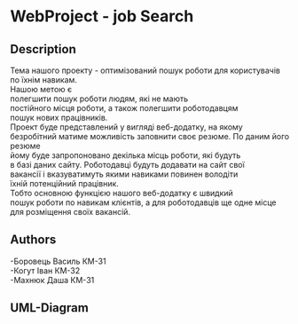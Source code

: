 # WebProject - job Search 
## Description

  Тема нашого проекту - оптимізований пошук роботи для користувачів по їхнім навикам.<br> Нашою метою є <br/>
полегшити пошук роботи людям, які не мають <br/>
постійного місця роботи, а також полегшити роботодавцям <br/>
пошук нових працівників.  <br/>
  Проект буде представлений у вигляді веб-додатку, на якому <br/>
безробітний матиме можливість заповнити своє резюме. По даним його резюме <br/>
йому буде запропоновано декілька місць роботи, які будуть <br/>
в базі даних сайту. Роботодавці будуть додавати на сайт свої <br/>
вакансії і вказуватимуть якими навиками повинен володіти <br/>
їхній потенційний працівник. <br/>
 Тобто основною функцією нашого веб-додатку є швидкий <br/>
пошук роботи по навикам клієнтів, а для роботодавців ще одне місце  <br/>
для розміщення своїх вакансій. <br/>

## Authors
 -Боровець Василь КМ-31 <br/>
 -Когут Іван      КМ-32 <br/>
 -Махнюк Даша     КМ-31 <br/>
## UML-Diagram
 
  
